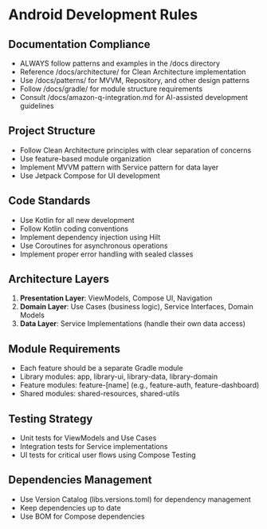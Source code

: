 # Android Development Rules

## Documentation Compliance
- ALWAYS follow patterns and examples in the /docs directory
- Reference /docs/architecture/ for Clean Architecture implementation
- Use /docs/patterns/ for MVVM, Repository, and other design patterns
- Follow /docs/gradle/ for module structure requirements
- Consult /docs/amazon-q-integration.md for AI-assisted development guidelines

## Project Structure
- Follow Clean Architecture principles with clear separation of concerns
- Use feature-based module organization
- Implement MVVM pattern with Service pattern for data layer
- Use Jetpack Compose for UI development

## Code Standards
- Use Kotlin for all new development
- Follow Kotlin coding conventions
- Implement dependency injection using Hilt
- Use Coroutines for asynchronous operations
- Implement proper error handling with sealed classes

## Architecture Layers
1. **Presentation Layer**: ViewModels, Compose UI, Navigation
2. **Domain Layer**: Use Cases (business logic), Service Interfaces, Domain Models
3. **Data Layer**: Service Implementations (handle their own data access)

## Module Requirements
- Each feature should be a separate Gradle module
- Library modules: app, library-ui, library-data, library-domain
- Feature modules: feature-[name] (e.g., feature-auth, feature-dashboard)
- Shared modules: shared-resources, shared-utils

## Testing Strategy
- Unit tests for ViewModels and Use Cases
- Integration tests for Service implementations
- UI tests for critical user flows using Compose Testing

## Dependencies Management
- Use Version Catalog (libs.versions.toml) for dependency management
- Keep dependencies up to date
- Use BOM for Compose dependencies